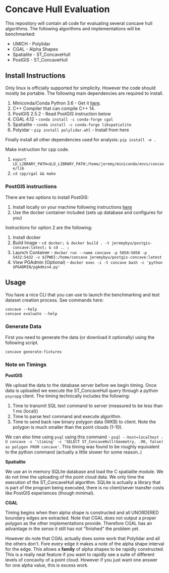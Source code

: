 # Concave Hull Evaluation

This repository will contain all code for evaluating several concave hull algorithms. The following algorithms and implementations will be benchmarked:

* UMICH - Polylidar
* CGAL - Alpha Shapes
* Spatialite - ST_ConcaveHull
* PostGIS - ST_ConcaveHull


## Install Instructions

Only linux is officially supported for simplicity. However the code should mostly be portable. The following main dependencies are required to install.

1. Miniconda/Conda Python 3.6 - Get it [here](https://docs.conda.io/en/latest/miniconda.html). 
2. C++ Compiler that can compile C++ 14.
3. PostGIS 2.5.2 - Read PostGIS instruction below
4. CGAL 4.12 - `conda install -c conda-forge cgal`
5. Spatialite - `conda install -c conda-forge libspatialite`
6. Polyidar - `pip install polylidar.whl` - Install from here

Finally install all other dependencies used for analysis: `pip install -e .`

Make instruction for cpp code.

1. `export LD_LIBRARY_PATH=$LD_LIBRARY_PATH:/home/jeremy/miniconda/envs/concave/lib`
2. `cd cpp/cgal && make`

### PostGIS instructions

There are two options to install PostGIS:

1. Install locally on your machine following instructions [here](https://postgis.net/)
2. Use the docker container included (sets up database and configures for you)

Instructions for option 2 are the following:

1. Install docker
2. Build Image - `cd docker; & docker build . -t jeremybyu/postgis-concave:latest; & cd .. ;`
3. Launch Container - `docker run --name concave -p 5050:5050 -p 5432:5432 -v ${PWD}:/home/concave jeremybyu/postgis-concave:latest`
4. View PGAdmin (Optional) - `docker exec -i -t concave bash -c 'python $PGADMIN/pgAdmin4.py'`


## Usage

You have a nice CLI that you can use to launch the benchmarking and test dataset creation process.  See commands here:

```
concave --help
concave evaluate --help
```

### Generate Data

First you need to generate the data (or download it optionally) using the following script.


`concave generate-fixtures`


### Note on Timings

**PostGIS**

We upload the data to the database server before we begin timing. Once data is uploaded we execute the ST_ConcaveHull query through a python `psycopg` client. The timing technically includes the following:
1. Time to transmit SQL text command to server (measured to be less than 1 ms (local))
2. Time to parse text command and execute algorithm.
3. Time to send back raw binary polygon data (WKB) to client. Note the polygon is much smaller than the point clouds (1-10).

We can also time using `psql` using this command - `psql --host=localhost -U concave -c '\timing' -c 'SELECT ST_ConcaveHull(Geometry, .90, false) as polygon FROM concave'`.
This timing was found to be roughly equivalent to the python command (actually a little slower for some reason..)

**Spatialite**

We use an in memory SQLite database and load the C spatialite module. We do not time the uploading of the point cloud data.  We only time the execution of the 
ST_ConcaveHull algorithm.  SQLite is actually a library that is part of the program being executed, there is no client/sever transfer costs like PostGIS experiences (though minimal).

**CGAL**

Timing begins when then alpha shape is constructed and all UNORDERED boundary edges are extracted. Note that CGAL does not output a proper polygon as the other implementations provide.
Therefore CGAL has an advantage in the sense it still has not "finished" the problem yet. 

However do note that CGAL actually does some work that Polylidar and all the others don't. Fore every edge it makes a note of the alpha shape interval for the edge. This allows a **family** of alpha shapes
to be rapidly constructed.  This is a really neat feature if you want to rapidly see a suite of different levels of concavity of a point cloud. However if you just want one answer for one alpha value, this is excess work.






